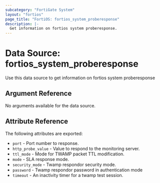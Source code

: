 ```yaml
---
subcategory: "FortiGate System"
layout: "fortios"
page_title: "FortiOS: fortios_system_proberesponse"
description: |-
  Get information on fortios system proberesponse.
---
```


# Data Source: fortios_system_proberesponse
Use this data source to get information on fortios system proberesponse

## Argument Reference

No arguments available for the data source.

## Attribute Reference

The following attributes are exported:

* `port` - Port number to response.
* `http_probe_value` - Value to respond to the monitoring server.
* `ttl_mode` - Mode for TWAMP packet TTL modification.
* `mode` - SLA response mode.
* `security_mode` - Twamp respondor security mode.
* `password` - Twamp respondor password in authentication mode
* `timeout` - An inactivity timer for a twamp test session.

